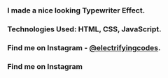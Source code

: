 ### I made a nice looking Typewriter Effect.

### Technologies Used: HTML, CSS, JavaScript.

### Find me on Instagram - [@electrifyingcodes][Instagram].
### Find me on Instagram 

[Instagram]: https://www.instagram.com/electrifyingcodes